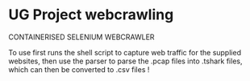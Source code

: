 # UG Project webcrawling
CONTAINERISED SELENIUM WEBCRAWLER

To use first runs the shell script to capture web traffic for the supplied websites, then use the parser to parse the .pcap files into .tshark files, which can then be converted to .csv files !
